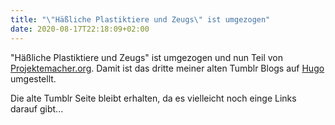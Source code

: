 ```yaml
---
title: "\"Häßliche Plastiktiere und Zeugs\" ist umgezogen"
date: 2020-08-17T22:18:09+02:00
---
```


"Häßliche Plastiktiere und Zeugs" ist umgezogen und nun Teil von [Projektemacher.org](https://projektemacher.org). Damit ist das dritte meiner alten Tumblr Blogs auf [Hugo](https://gohugo.io/) umgestellt.

Die alte Tumblr Seite bleibt erhalten, da es vielleicht noch einge Links darauf gibt...
